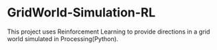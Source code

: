 # GridWorld-Simulation-RL

This project uses Reinforcement Learning to provide directions in a grid world simulated in Processing(Python).
